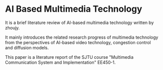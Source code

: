 # AI Based Multimedia Technology
It is a brief literature review of AI-based multimedia technology written by zhoujy.

It mainly introduces the related research progress of multimedia technology from the perspectives of AI-based video technology, congestion control and diffusion models. 

This paper is a literature report of the SJTU course "Multimedia Communication System and Implementation" EE450-1.
